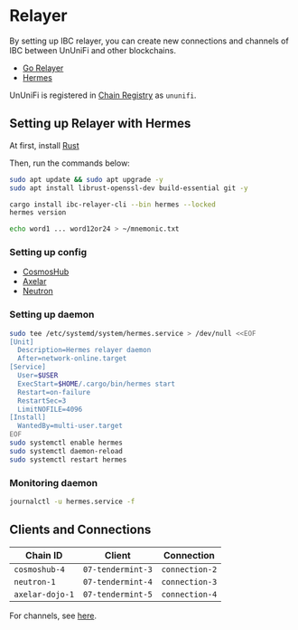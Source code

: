 # Relayer

By setting up IBC relayer, you can create new connections and channels of IBC between UnUniFi and other blockchains.

- [Go Relayer](https://github.com/cosmos/relayer)
- [Hermes](https://hermes.informal.systems/)

UnUniFi is registered in [Chain Registry](https://github.com/cosmos/chain-registry) as `ununifi`.

## Setting up Relayer with Hermes

At first, install [Rust](https://www.rust-lang.org/tools/install)

Then, run the commands below:

```bash
sudo apt update && sudo apt upgrade -y
sudo apt install librust-openssl-dev build-essential git -y

cargo install ibc-relayer-cli --bin hermes --locked
hermes version

echo word1 ... word12or24 > ~/mnemonic.txt
```

### Setting up config

- [CosmosHub](../develop/relayer/cosmoshub.md)
- [Axelar](../develop/relayer/axelar.md)
- [Neutron](../develop/relayer/neutron.md)

### Setting up daemon

```bash
sudo tee /etc/systemd/system/hermes.service > /dev/null <<EOF
[Unit]
  Description=Hermes relayer daemon
  After=network-online.target
[Service]
  User=$USER
  ExecStart=$HOME/.cargo/bin/hermes start
  Restart=on-failure
  RestartSec=3
  LimitNOFILE=4096
[Install]
  WantedBy=multi-user.target
EOF
sudo systemctl enable hermes
sudo systemctl daemon-reload
sudo systemctl restart hermes
```

### Monitoring daemon

```bash
journalctl -u hermes.service -f
```

## Clients and Connections

| Chain ID | Client | Connection |
| --- | --- | --- |
| `cosmoshub-4` | `07-tendermint-3` | `connection-2` |
| `neutron-1` | `07-tendermint-4` | `connection-3` |
| `axelar-dojo-1` | `07-tendermint-5` | `connection-4` |

For channels, see [here](../overview/ibc-channels.md).
